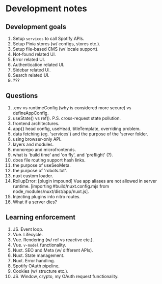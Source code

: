 # Development notes

## Development goals

1. Setup `services` to call Spotify APIs.
2. Setup Pinia stores (w/ configs, stores etc.).
3. Setup file-based CMS (w/ locale support).
4. Not-found related UI.
5. Error related UI.
6. Authentication related UI.
7. Sidebar related UI.
8. Search related UI.
9. ???

## Questions

1. .env vs runtimeConfig (why is considered more secure) vs defineAppConfig.
2. useState() vs ref(). P.S. cross-request state pollution.
3. frontend architectures.
4. app{} head config, useHead, titleTemplate, overriding problem.
5. data fetching (eg. 'services') and the purpose of the 'server folder.
6. using browser-only API.
7. layers and modules.
8. monorepo and microfrontends.
9. what is 'build time' and 'on fly', and 'preflight' (?).
10. does file routing support hash links.
11. the purpose of useSeoMeta.
12. the purpose of 'robots.txt'.
13. nuxt custom loader.
14. RollupError: [plugin impound] Vue app aliases are not allowed in server runtime. [importing #build/nuxt.config.mjs from node_modules/nuxt/dist/app/nuxt.js].
15. Injecting plugins into nitro routes.
16. What if a server dies?

## Learning enforcement

1. JS. Event loop.
2. Vue. Lifecycle.
3. Vue. Rendering (w/ ref vs reactive etc.).
4. Vue. `v-model` functionality.
5. Nuxt. SEO and Meta (w/ different APIs).
6. Nuxt. State management.
7. Nuxt. Error handling.
8. Spotify OAuth pipeline.
9. Cookies (w/ structure etc.).
10. JS. Window, crypto, my OAuth request functionality.
